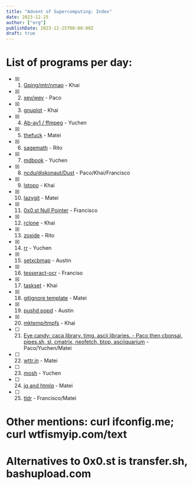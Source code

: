 ```yaml
---
title: "Advent of Supercomputing: Index"
date: 2023-12-25
author: ["org"]
publishDate: 2023-12-25T08:00:00Z
draft: true 
---
```


# List of programs per day:


- [x] 1. [Gping/mtr/nmap](/posts/advent-of-scc-1) - Khai
- [x] 2. [xev/wev](/posts/advent-of-scc-2)  - Paco
- [x] 3. [gnuplot](/posts/advent-of-scc-3) - Khai
- [x] 4. [Ab-av1 / ffmpeg](/posts/advent-of-scc-4) - Yuchen
- [x] 5. [thefuck](/posts/advent-of-scc-5) - Matei
- [x] 6. [sagemath](/posts/advent-of-scc-6) - Rito
- [x] 7. [mdbook](/posts/advent-of-scc-7) - Yuchen
- [x] 8. [ncdu/diskonaut/Dust](/posts/advent-of-scc-8) - Paco/Khai/Francisco
- [x] 9. [lstopo](/posts/advent-of-scc-9) - Khai
- [x] 10. [lazygit](/posts/advent-of-scc-10) - Matei
- [x] 11. [0x0.st Null Pointer](/posts/advent-of-scc-11) - Francisco
- [x] 12. [rclone](/posts/advent-of-scc-12) - Khai
- [x] 13. [zoxide](/posts/advent-of-scc-13) - Rito
- [x] 14. [rr](/posts/advent-of-scc-14) - Yuchen
- [x] 15. [setxcbmap](/posts/advent-of-scc-15) - Austin
- [x] 16. [tesseract-ocr](/posts/advent-of-scc-16) - Franciso
- [x] 17. [taskset](/posts/advent-of-scc-17) - Khai
- [x] 18. [gitignore template](/posts/advent-of-scc-18) - Matei
- [x] 19. [pushd popd](/posts/advent-of-scc-19) - Austin
- [x] 20. [mktemp/tmpfs](/posts/advent-of-scc-20) - Khai
- [ ] 21. [Eye candy: caca library. timg. ascii libraries. - Paco then cbonsai, pipes.sh, sl, cmatrix, neofetch, btop, asciiquarium](/posts/advent-of-scc-21) - Paco/Yuchen/Matei
- [ ] 22. [wttr.in](/posts/advent-of-scc-22) - Matei
- [ ] 23. [mosh](/posts/advent-of-scc-23) - Yuchen
- [ ] 24. [jq and htmlq](/posts/advent-of-scc-24) - Matei
- [ ] 25. [tldr](/posts/advent-of-scc-25) - Francisco/Matei

# Other mentions: curl ifconfig.me; curl wtfismyip.com/text
# Alternatives to 0x0.st is transfer.sh, bashupload.com
